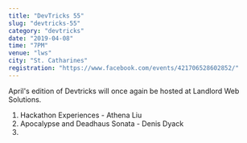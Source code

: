 ```yaml
---
title: "DevTricks 55"
slug: "devtricks-55"
category: "devtricks"
date: "2019-04-08"
time: "7PM"
venue: "lws"
city: "St. Catharines"
registration: "https://www.facebook.com/events/421706528602852/"
---
```


April's edition of Devtricks will once again be hosted at Landlord Web Solutions.

1. Hackathon Experiences - Athena Liu
2. Apocalypse and Deadhaus Sonata - Denis Dyack
3. 
